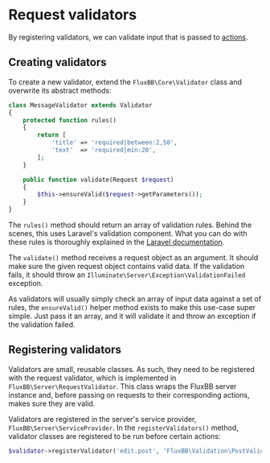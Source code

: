 # Request validators

By registering validators, we can validate input that is passed to [actions](actions.md).

## Creating validators

To create a new validator, extend the `FluxBB\Core\Validator` class and overwrite its abstract methods:

```php
class MessageValidator extends Validator
{
    protected function rules()
    {
        return [
            'title' => 'required|between:2,50',
            'text'  => 'required|min:20',
        ];
    }

    public function validate(Request $request)
    {
        $this->ensureValid($request->getParameters());
    }
}
```

The `rules()` method should return an array of validation rules.
Behind the scenes, this uses Laravel's validation component.
What you can do with these rules is thoroughly explained in the [Laravel documentation](http://laravel.com/docs/master/validation).

The `validate()` method receives a request object as an argument.
It should make sure the given request object contains valid data.
If the validation fails, it should throw an `Illuminate\Server\Exception\ValidationFailed` exception.

As validators will usually simply check an array of input data against a set of rules, the `ensureValid()` helper method exists to make this use-case super simple.
Just pass it an array, and it will validate it and throw an exception if the validation failed.

## Registering validators

Validators are small, reusable classes.
As such, they need to be registered with the request validator, which is implemented in `FluxBB\Server\RequestValidator`.
This class wraps the FluxBB server instance and, before passing on requests to their corresponding actions, makes sure they are valid.

Validators are registered in the server's service provider, `FluxBB\Server\ServiceProvider`.
In the `registerValidators()` method, validator classes are registered to be run before certain actions:

```php
$validator->registerValidator('edit.post', 'FluxBB\Validation\PostValidator');
```
